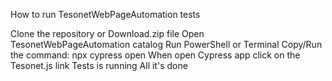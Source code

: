 How to run TesonetWebPageAutomation tests

Clone the repository or Download.zip file
Open TesonetWebPageAutomation catalog
Run PowerShell or Terminal
Copy/Run the command: npx cypress open
When open Cypress app click on the Tesonet.js link
Tests is running
All it's done
